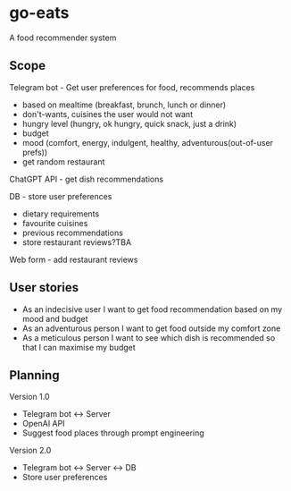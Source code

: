 # go-eats
A food recommender system

## Scope

Telegram bot - Get user preferences for food, recommends places
  - based on mealtime (breakfast, brunch, lunch or dinner)
  - don't-wants, cuisines the user would not want
  - hungry level (hungry, ok hungry, quick snack, just a drink)
  - budget
  - mood (comfort, energy, indulgent, healthy, adventurous(out-of-user prefs))
- get random restaurant

ChatGPT API - get dish recommendations

DB - store user preferences
  - dietary requirements
  - favourite cuisines
  - previous recommendations
- store restaurant reviews?TBA

Web form - add restaurant reviews

## User stories

- As an indecisive user I want to get food recommendation based on my mood and budget
- As an adventurous person I want to get food outside my comfort zone
- As a meticulous person I want to see which dish is recommended so that I can maximise my budget

## Planning
Version 1.0 
  - Telegram bot <-> Server
  - OpenAI API
  - Suggest food places through prompt engineering

Version 2.0
  - Telegram bot <-> Server <-> DB
  - Store user preferences
